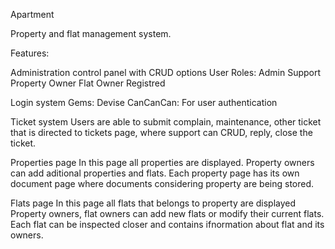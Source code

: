 Apartment

Property and flat management system.

Features:

Administration control panel with CRUD options
	User Roles:
		Admin
		Support
		Property Owner
		Flat Owner
		Registred

Login system
	Gems:
		Devise
		CanCanCan: For user authentication

Ticket system
	Users are able to submit complain, maintenance, other ticket 
	that is directed to tickets page, where support can CRUD, reply, close the ticket.

Properties page
	In this page all properties are displayed.
	Property owners can add aditional properties and flats.
		Each property page has its own document page where documents considering property are being stored.

Flats page
	In this page all flats that belongs to property are displayed
	Property owners, flat owners can add new flats or modify their current flats.
		Each flat can be inspected closer and contains ifnormation about flat and its owners.
